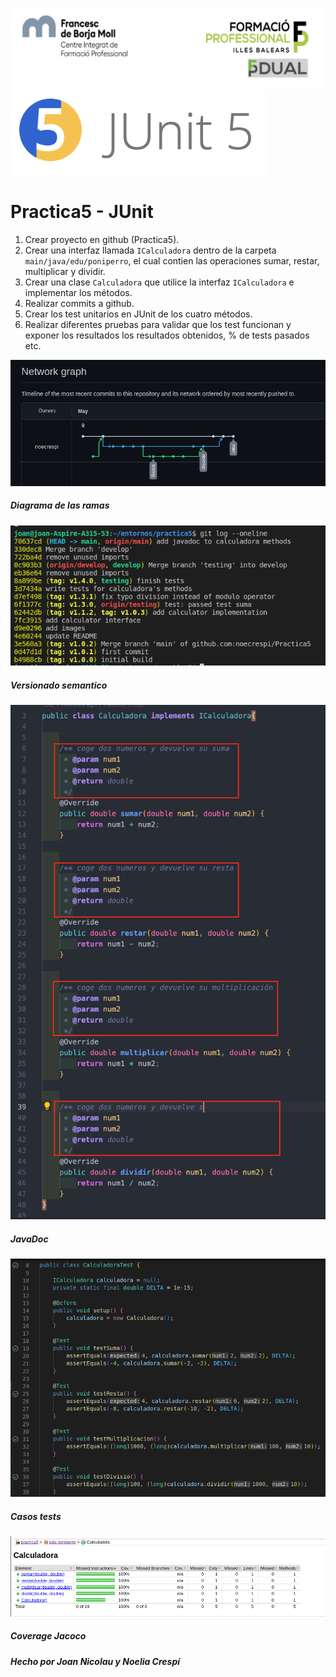 ![](./img/Cabecera_Logo.png)
![](./img/logo.png)
# Practica5 - JUnit


1. Crear proyecto en github (Practica5).
2. Crear una interfaz llamada `ICalculadora` dentro de la carpeta `main/java/edu/poniperro`, el cual contien las operaciones sumar, restar, multiplicar y dividir.
3. Crear una clase `Calculadora` que utilice la interfaz `ICalculadora` e implementar los métodos.
4. Realizar commits a github.
5. Crear los test unitarios en JUnit de los cuatro métodos.
7. Realizar diferentes pruebas para validar que los test funcionan y exponer los resultados
los resultados obtenidos, % de tests pasados etc.

![](./img/graph.png)
##### Diagrama de las ramas

![](./img/versioning.png)
##### Versionado semantico


![](./img/Captura%20de%20pantalla%202022-05-09%20a%20las%2019.53.11.png)
##### JavaDoc

![](./img/tests.png)
##### Casos tests


![](./img/jacoco_report.png)
##### Coverage Jacoco


##### Hecho por Joan Nicolau y Noelia Crespí
